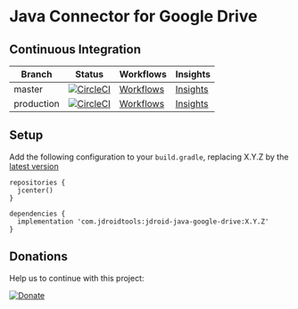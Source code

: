 # Java Connector for Google Drive

## Continuous Integration
|Branch|Status|Workflows|Insights|
| ------------- | ------------- | ------------- | ------------- |
|master|[![CircleCI](https://circleci.com/gh/maxirosson/jdroid-java-google-drive/tree/master.svg?style=svg)](https://circleci.com/gh/maxirosson/jdroid-java-google-drive/tree/master)|[Workflows](https://circleci.com/gh/maxirosson/workflows/jdroid-java-google-drive/tree/master)|[Insights](https://circleci.com/build-insights/gh/maxirosson/jdroid-java-google-drive/master)|
|production|[![CircleCI](https://circleci.com/gh/maxirosson/jdroid-java-google-drive/tree/production.svg?style=svg)](https://circleci.com/gh/maxirosson/jdroid-java-google-drive/tree/production)|[Workflows](https://circleci.com/gh/maxirosson/workflows/jdroid-java-google-drive/tree/production)|[Insights](https://circleci.com/build-insights/gh/maxirosson/jdroid-java-google-drive/production)|

## Setup 

Add the following configuration to your `build.gradle`, replacing X.Y.Z by the [latest version](https://github.com/maxirosson/jdroid-java-google-drive/releases/latest)

    repositories {
      jcenter()
    }
  
    dependencies {
      implementation 'com.jdroidtools:jdroid-java-google-drive:X.Y.Z'
    }

## Donations
Help us to continue with this project:

[![Donate](https://www.paypalobjects.com/en_US/i/btn/btn_donate_LG.gif)](https://www.paypal.com/cgi-bin/webscr?cmd=_s-xclick&hosted_button_id=2UEBTRTSCYA9L)
